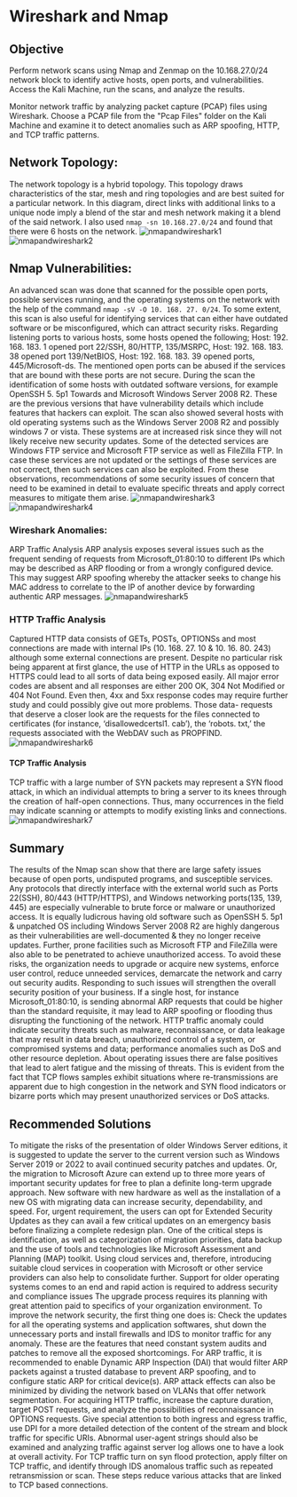 # Wireshark and Nmap

## Objective
Perform network scans using Nmap and Zenmap on the 10.168.27.0/24 network block to identify active hosts, open ports, and vulnerabilities. Access the Kali Machine, run the scans, and analyze the results.

Monitor network traffic by analyzing packet capture (PCAP) files using Wireshark. Choose a PCAP file from the "Pcap Files" folder on the Kali Machine and examine it to detect anomalies such as ARP spoofing, HTTP, and TCP traffic patterns.

## Network Topology:
The network topology is a hybrid topology. This topology draws characteristics of the star, mesh and ring topologies and are best suited for a particular network. In this diagram, direct links with additional links to a unique node imply a blend of the star and mesh network making it a blend of the said network. I also used `nmap -sn 10.168.27.0/24` and found that there were 6 hosts on the network.
![nmapandwireshark1](https://github.com/user-attachments/assets/12ad440a-3f99-448a-a34f-eeb3ce3dfbe2)
![nmapandwireshark2](https://github.com/user-attachments/assets/9465fc5c-57b7-494f-b10d-ecfc4b1098b1)

## Nmap Vulnerabilities:
An advanced scan was done that scanned for the possible open ports, possible services running, and the operating systems on the network with the help of the command `nmap -sV -O 10. 168. 27. 0/24`. To some extent, this scan is also useful for identifying services that can either have outdated software or be misconfigured, which can attract security risks. 
 Regarding listening ports to various hosts, some hosts opened the following; Host: 192. 168. 183. 1 opened port 22/SSH, 80/HTTP, 135/MSRPC, Host: 192. 168. 183. 38 opened port 139/NetBIOS, Host: 192. 168. 183. 39 opened ports, 445/Microsoft-ds. The mentioned open ports can be abused if the services that are bound with these ports are not secure. During the scan the identification of some hosts with outdated software versions, for example OpenSSH 5. 5p1 Towards and Microsoft Windows Server 2008 R2. These are the previous versions that have vulnerability details which include features that hackers can exploit. The scan also showed several hosts with old operating systems such as the Windows Server 2008 R2 and possibly windows 7 or vista. These systems are at increased risk since they will not likely receive new security updates. Some of the detected services are Windows FTP service and Microsoft FTP service as well as FileZilla FTP. In case these services are not updated or the settings of these services are not correct, then such services can also be exploited. From these observations, recommendations of some security issues of concern that need to be examined in detail to evaluate specific threats and apply correct measures to mitigate them arise. 
![nmapandwireshark3](https://github.com/user-attachments/assets/43cba2db-cde5-43d7-be82-ca748772032d)
![nmapandwireshark4](https://github.com/user-attachments/assets/ee3de214-0ca3-4993-8918-f115fe82e26e)

### Wireshark Anomalies:
ARP Traffic Analysis
ARP analysis exposes several issues such as the frequent sending of requests from Microsoft_01:80:10 to different IPs which may be described as ARP flooding or from a wrongly configured device. This may suggest ARP spoofing whereby the attacker seeks to change his MAC address to correlate to the IP of another device by forwarding authentic ARP messages. 
![nmapandwireshark5](https://github.com/user-attachments/assets/c1f14385-4eee-47e9-bb20-e386e96f3928)
### HTTP Traffic Analysis
Captured HTTP data consists of GETs, POSTs, OPTIONSs and most connections are made with internal IPs (10. 168. 27. 10 & 10. 16. 80. 243) although some external connections are present. Despite no particular risk being apparent at first glance, the use of HTTP in the URLs as opposed to HTTPS could lead to all sorts of data being exposed easily. All major error codes are absent and all responses are either 200 OK, 304 Not Modified or 404 Not Found. Even then, 4xx and 5xx response codes may require further study and could possibly give out more problems. Those data- requests that deserve a closer look are the requests for the files connected to certificates (for instance, ‘disallowedcertsl1. cab’), the ‘robots. txt,’ the requests associated with the WebDAV such as PROPFIND.
![nmapandwireshark6](https://github.com/user-attachments/assets/113647d3-8260-452f-a1ff-95990409d364)
#### TCP Traffic Analysis
TCP traffic with a large number of SYN packets may represent a SYN flood attack, in which an individual attempts to bring a server to its knees through the creation of half-open connections. Thus, many occurrences in the field may indicate scanning or attempts to modify existing links and connections.
![nmapandwireshark7](https://github.com/user-attachments/assets/7a8d301a-a4bc-4ac5-b8b9-0186c66feb16)

## Summary
The results of the Nmap scan show that there are large safety issues because of open ports, undisputed programs, and susceptible services. Any protocols that directly interface with the external world such as Ports 22(SSH), 80/443 (HTTP/HTTPS), and Windows networking ports(135, 139, 445) are especially vulnerable to brute force or malware or unauthorized access. It is equally ludicrous having old software such as OpenSSH 5. 5p1 & unpatched OS including Windows Server 2008 R2 are highly dangerous as their vulnerabilities are well-documented & they no longer receive updates. Further, prone facilities such as Microsoft FTP and FileZilla were also able to be penetrated to achieve unauthorized access. To avoid these risks, the organization needs to upgrade or acquire new systems, enforce user control, reduce unneeded services, demarcate the network and carry out security audits. Responding to such issues will strengthen the overall security position of your business. If a single host, for instance Microsoft_01:80:10, is sending abnormal ARP requests that could be higher than the standard requisite, it may lead to ARP spoofing or flooding thus disrupting the functioning of the network. HTTP traffic anomaly could indicate security threats such as malware, reconnaissance, or data leakage that may result in data breach, unauthorized control of a system, or compromised systems and data; performance anomalies such as DoS and other resource depletion. About operating issues there are false positives that lead to alert fatigue and the missing of threats. This is evident from the fact that TCP flows samples exhibit situations where re-transmissions are apparent due to high congestion in the network and SYN flood indicators or bizarre ports which may present unauthorized services or DoS attacks.

## Recommended Solutions
To mitigate the risks of the presentation of older Windows Server editions, it is suggested to update the server to the current version such as Windows Server 2019 or 2022 to avail continued security patches and updates. Or, the migration to Microsoft Azure can extend up to three more years of important security updates for free to plan a definite long-term upgrade approach. New software with new hardware as well as the installation of a new OS with migrating data can increase security, dependability, and speed. For, urgent requirement, the users can opt for Extended Security Updates as they can avail a few critical updates on an emergency basis before finalizing a complete redesign plan. 
One of the critical steps is identification, as well as categorization of migration priorities, data backup and the use of tools and technologies like Microsoft Assessment and Planning (MAP) toolkit. Using cloud services and, therefore, introducing suitable cloud services in cooperation with Microsoft or other service providers can also help to consolidate further. Support for older operating systems comes to an end and rapid action is required to address security and compliance issues The upgrade process requires its planning with great attention paid to specifics of your organization environment.
To improve the network security, the first thing one does is: Check the updates for all the operating systems and application softwares, shut down the unnecessary ports and install firewalls and IDS to monitor traffic for any anomaly. These are the features that need constant system audits and patches to remove all the exposed shortcomings. 
For ARP traffic, it is recommended to enable Dynamic ARP Inspection (DAI) that would filter ARP packets against a trusted database to prevent ARP spoofing, and to configure static ARP for critical device(s). ARP attack effects can also be minimized by dividing the network based on VLANs that offer network segmentation. 
For acquiring HTTP traffic, increase the capture duration, target POST requests, and analyze the possibilities of reconnaissance in OPTIONS requests. Give special attention to both ingress and egress traffic, use DPI for a more detailed detection of the content of the stream and block traffic for specific URIs. Abnormal user-agent strings should also be examined and analyzing traffic against server log allows one to have a look at overall activity. 
For TCP traffic turn on syn flood protection, apply filter on TCP traffic, and identify through IDS anomalous traffic such as repeated retransmission or scan. These steps reduce various attacks that are linked to TCP based connections. 
